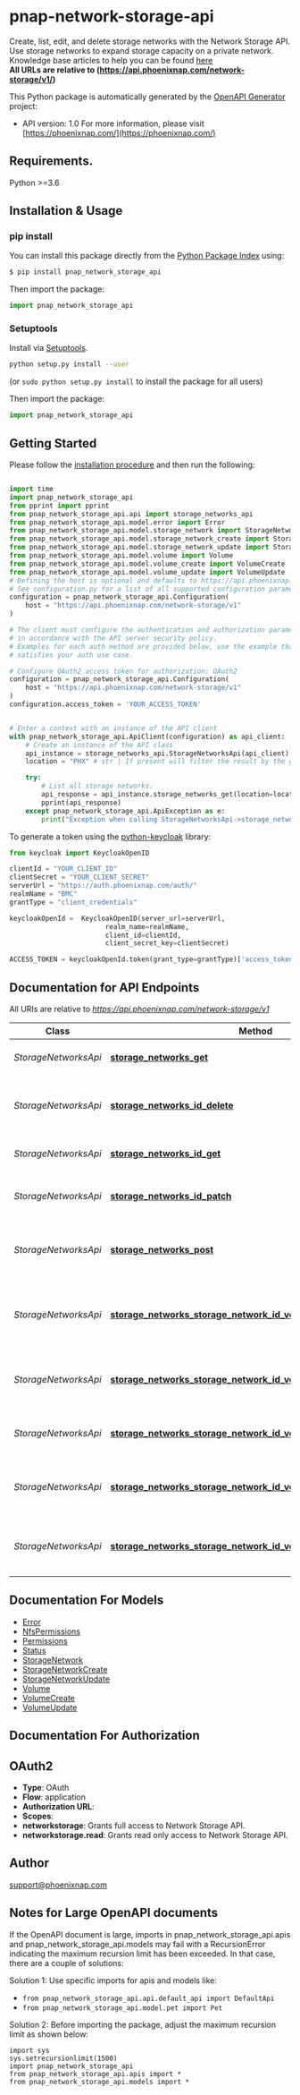 # pnap-network-storage-api
Create, list, edit, and delete storage networks with the Network Storage API. Use storage networks to expand storage capacity on a private network.
<br>
<span class='pnap-api-knowledge-base-link'>
Knowledge base articles to help you can be found
<a href='https://phoenixnap.com/kb/bare-metal-cloud-storage' target='_blank'>here</a>
</span>
<br>
<b>All URLs are relative to (https://api.phoenixnap.com/network-storage/v1/)</b>


This Python package is automatically generated by the [OpenAPI Generator](https://openapi-generator.tech) project:

- API version: 1.0
For more information, please visit [https://phoenixnap.com/](https://phoenixnap.com/)

## Requirements.

Python >=3.6

## Installation & Usage
### pip install

You can install this package directly from the [Python Package Index](https://pypi.org/) using:

```sh
$ pip install pnap_network_storage_api
```

Then import the package:
```python
import pnap_network_storage_api
```

### Setuptools

Install via [Setuptools](http://pypi.python.org/pypi/setuptools).

```sh
python setup.py install --user
```
(or `sudo python setup.py install` to install the package for all users)

Then import the package:
```python
import pnap_network_storage_api
```

## Getting Started

Please follow the [installation procedure](#installation--usage) and then run the following:

```python

import time
import pnap_network_storage_api
from pprint import pprint
from pnap_network_storage_api.api import storage_networks_api
from pnap_network_storage_api.model.error import Error
from pnap_network_storage_api.model.storage_network import StorageNetwork
from pnap_network_storage_api.model.storage_network_create import StorageNetworkCreate
from pnap_network_storage_api.model.storage_network_update import StorageNetworkUpdate
from pnap_network_storage_api.model.volume import Volume
from pnap_network_storage_api.model.volume_create import VolumeCreate
from pnap_network_storage_api.model.volume_update import VolumeUpdate
# Defining the host is optional and defaults to https://api.phoenixnap.com/network-storage/v1
# See configuration.py for a list of all supported configuration parameters.
configuration = pnap_network_storage_api.Configuration(
    host = "https://api.phoenixnap.com/network-storage/v1"
)

# The client must configure the authentication and authorization parameters
# in accordance with the API server security policy.
# Examples for each auth method are provided below, use the example that
# satisfies your auth use case.

# Configure OAuth2 access token for authorization: OAuth2
configuration = pnap_network_storage_api.Configuration(
    host = "https://api.phoenixnap.com/network-storage/v1"
)
configuration.access_token = 'YOUR_ACCESS_TOKEN'


# Enter a context with an instance of the API client
with pnap_network_storage_api.ApiClient(configuration) as api_client:
    # Create an instance of the API class
    api_instance = storage_networks_api.StorageNetworksApi(api_client)
    location = "PHX" # str | If present will filter the result by the given location. (optional)

    try:
        # List all storage networks.
        api_response = api_instance.storage_networks_get(location=location)
        pprint(api_response)
    except pnap_network_storage_api.ApiException as e:
        print("Exception when calling StorageNetworksApi->storage_networks_get: %s\n" % e)
```

To generate a token using the [python-keycloak](https://pypi.org/project/python-keycloak/) library:
```python
from keycloak import KeycloakOpenID

clientId = "YOUR_CLIENT_ID"
clientSecret = "YOUR_CLIENT_SECRET"
serverUrl = "https://auth.phoenixnap.com/auth/"
realmName = "BMC"
grantType = "client_credentials"

keycloakOpenId =  KeycloakOpenID(server_url=serverUrl,
                        realm_name=realmName,
                        client_id=clientId,
                        client_secret_key=clientSecret)

ACCESS_TOKEN = keycloakOpenId.token(grant_type=grantType)['access_token']
```

## Documentation for API Endpoints

All URIs are relative to *https://api.phoenixnap.com/network-storage/v1*

Class | Method | HTTP request | Description
------------ | ------------- | ------------- | -------------
*StorageNetworksApi* | [**storage_networks_get**](docs/StorageNetworksApi.md#storage_networks_get) | **GET** /storage-networks | List all storage networks.
*StorageNetworksApi* | [**storage_networks_id_delete**](docs/StorageNetworksApi.md#storage_networks_id_delete) | **DELETE** /storage-networks/{storageNetworkId} | Delete a storage network and its volume.
*StorageNetworksApi* | [**storage_networks_id_get**](docs/StorageNetworksApi.md#storage_networks_id_get) | **GET** /storage-networks/{storageNetworkId} | Get storage network details.
*StorageNetworksApi* | [**storage_networks_id_patch**](docs/StorageNetworksApi.md#storage_networks_id_patch) | **PATCH** /storage-networks/{storageNetworkId} | Update storage network details.
*StorageNetworksApi* | [**storage_networks_post**](docs/StorageNetworksApi.md#storage_networks_post) | **POST** /storage-networks | Create a storage network and volume.
*StorageNetworksApi* | [**storage_networks_storage_network_id_volumes_get**](docs/StorageNetworksApi.md#storage_networks_storage_network_id_volumes_get) | **GET** /storage-networks/{storageNetworkId}/volumes | Display one or more volumes belonging to a storage network.
*StorageNetworksApi* | [**storage_networks_storage_network_id_volumes_post**](docs/StorageNetworksApi.md#storage_networks_storage_network_id_volumes_post) | **POST** /storage-networks/{storageNetworkId}/volumes | Create a volume belonging to a storage network.
*StorageNetworksApi* | [**storage_networks_storage_network_id_volumes_volume_id_delete**](docs/StorageNetworksApi.md#storage_networks_storage_network_id_volumes_volume_id_delete) | **DELETE** /storage-networks/{storageNetworkId}/volumes/{volumeId} | Delete a Storage Network&#39;s Volume
*StorageNetworksApi* | [**storage_networks_storage_network_id_volumes_volume_id_get**](docs/StorageNetworksApi.md#storage_networks_storage_network_id_volumes_volume_id_get) | **GET** /storage-networks/{storageNetworkId}/volumes/{volumeId} | Get a storage network&#39;s volume details.
*StorageNetworksApi* | [**storage_networks_storage_network_id_volumes_volume_id_patch**](docs/StorageNetworksApi.md#storage_networks_storage_network_id_volumes_volume_id_patch) | **PATCH** /storage-networks/{storageNetworkId}/volumes/{volumeId} | Update a storage network&#39;s volume details.


## Documentation For Models

 - [Error](docs/Error.md)
 - [NfsPermissions](docs/NfsPermissions.md)
 - [Permissions](docs/Permissions.md)
 - [Status](docs/Status.md)
 - [StorageNetwork](docs/StorageNetwork.md)
 - [StorageNetworkCreate](docs/StorageNetworkCreate.md)
 - [StorageNetworkUpdate](docs/StorageNetworkUpdate.md)
 - [Volume](docs/Volume.md)
 - [VolumeCreate](docs/VolumeCreate.md)
 - [VolumeUpdate](docs/VolumeUpdate.md)


## Documentation For Authorization


## OAuth2

- **Type**: OAuth
- **Flow**: application
- **Authorization URL**: 
- **Scopes**: 
 - **networkstorage**: Grants full access to Network Storage API.
 - **networkstorage.read**: Grants read only access to Network Storage API.


## Author

support@phoenixnap.com


## Notes for Large OpenAPI documents
If the OpenAPI document is large, imports in pnap_network_storage_api.apis and pnap_network_storage_api.models may fail with a
RecursionError indicating the maximum recursion limit has been exceeded. In that case, there are a couple of solutions:

Solution 1:
Use specific imports for apis and models like:
- `from pnap_network_storage_api.api.default_api import DefaultApi`
- `from pnap_network_storage_api.model.pet import Pet`

Solution 2:
Before importing the package, adjust the maximum recursion limit as shown below:
```
import sys
sys.setrecursionlimit(1500)
import pnap_network_storage_api
from pnap_network_storage_api.apis import *
from pnap_network_storage_api.models import *
```

